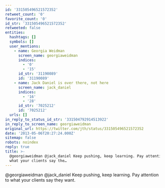 ```yaml
---
id: '331505496521572352'
retweet_count: '0'
favorite_count: '0'
id_str: '331505496521572352'
retweeted: false
entities:
  hashtags: []
  symbols: []
  user_mentions:
    - name: Georgia Weidman
      screen_name: georgiaweidman
      indices:
        - '0'
        - '15'
      id_str: '31190089'
      id: '31190089'
    - name: Jack Daniel is over there, not here
      screen_name: jack_daniel
      indices:
        - '16'
        - '28'
      id_str: '7025212'
      id: '7025212'
  urls: []
in_reply_to_status_id_str: '331504792914513922'
in_reply_to_screen_name: georgiaweidman
original_url: https://twitter.com/jth/status/331505496521572352
date: '2013-05-06T20:27:24.000Z'
sitemap: false
robots: noindex
reply: true
title: >-
  @georgiaweidman @jack_daniel Keep pushing, keep learning. Pay attention to
  what your clients say the…
---
```


@georgiaweidman @jack_daniel Keep pushing, keep learning. Pay attention to what your clients say they want.